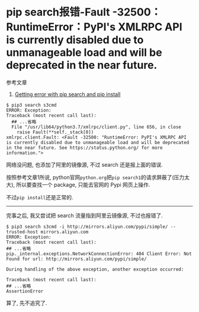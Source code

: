 # pip search报错-Fault -32500：RuntimeError：PyPI's XMLRPC API is currently disabled due to unmanageable load and will be deprecated in the near future.

参考文章

1. [Getting error with pip search and pip install](https://stackoverflow.com/questions/66375972/getting-error-with-pip-search-and-pip-install)

```console
$ pip3 search s3cmd
ERROR: Exception:
Traceback (most recent call last):
  ## ...省略
  File "/usr/lib64/python3.7/xmlrpc/client.py", line 656, in close
    raise Fault(**self._stack[0])
xmlrpc.client.Fault: <Fault -32500: "RuntimeError: PyPI's XMLRPC API is currently disabled due to unmanageable load and will be deprecated in the near future. See https://status.python.org/ for more information.">
```

网络没问题, 也添加了阿里的镜像源, 不过 search 还是报上面的错误.

按照参考文章1所说, python官网`python.org`把`pip search1`的请求屏蔽了(压力太大), 所以要查找一个 package, 只能去官网的 Pypi 网页上操作.

不过`pip install`还是正常的.

------

完事之后, 我又尝试把 search 流量指到阿里云镜像源, 不过也报错了.

```console
$ pip3 search s3cmd -i http://mirrors.aliyun.com/pypi/simple/ --trusted-host mirrors.aliyun.com
ERROR: Exception:
Traceback (most recent call last):
## ...省略
pip._internal.exceptions.NetworkConnectionError: 404 Client Error: Not Found for url: http://mirrors.aliyun.com/pypi/simple/

During handling of the above exception, another exception occurred:

Traceback (most recent call last):
## ...省略
AssertionError
```

算了, 先不追究了.

